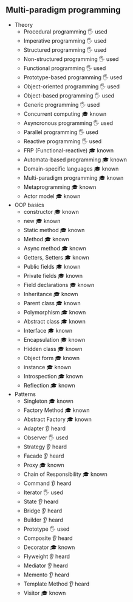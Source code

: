 ## Multi-paradigm programming

- Theory
  - Procedural programming 🖐️ used
  - Imperative programming 🖐️ used
  - Structured programming 🖐️ used
  - Non-structured programming 🖐️ used
  - Functional programming 🖐️ used
  - Prototype-based programming 🖐️ used
  - Object-oriented programming 🖐️ used
  - Object-based programming 🖐️ used
  - Generic programming 🖐️ used
  - Concurrent computing 🎓 known
  - Asyncronous programming 🖐️ used
  - Parallel programming 🖐️ used
  - Reactive programming 🖐️ used
  - FRP (Functional-reactive) 🎓 known
  - Automata-based programming 🎓 known
  - Domain-specific languages 🎓 known
  - Multi-paradigm programming 🎓 known
  - Metaprogramming 🎓 known
  - Actor model 🎓 known
- OOP basics
  - constructor 🎓 known
  - new 🎓 known
  - Static method 🎓 known
  - Method 🎓 known
  - Async method 🎓 known
  - Getters, Setters 🎓 known
  - Public fields 🎓 known
  - Private fields 🎓 known
  - Field declarations 🎓 known
  - Inheritance 🎓 known
  - Parent class 🎓 known
  - Polymorphism 🎓 known
  - Abstract class 🎓 known
  - Interface 🎓 known
  - Encapsulation 🎓 known
  - Hidden class 🎓 known
  - Object form 🎓 known
  - instance 🎓 known
  - Introspection 🎓 known
  - Reflection 🎓 known
- Patterns
  - Singleton 🎓 known
  - Factory Method 🎓 known
  - Abstract Factory 🎓 known
  - Adapter 👂 heard
  - Observer 🖐️ used
  - Strategy 👂 heard
  - Facade 👂 heard
  - Proxy 🎓 known
  - Chain of Responsibility 🎓 known
  - Command 👂 heard
  - Iterator 🖐️ used
  - State 👂 heard
  - Bridge 👂 heard
  - Builder 👂 heard
  - Prototype 🖐️ used
  - Composite 👂 heard
  - Decorator 🎓 known
  - Flyweight 👂 heard
  - Mediator 👂 heard
  - Memento 👂 heard
  - Template Method 👂 heard
  - Visitor 🎓 known
